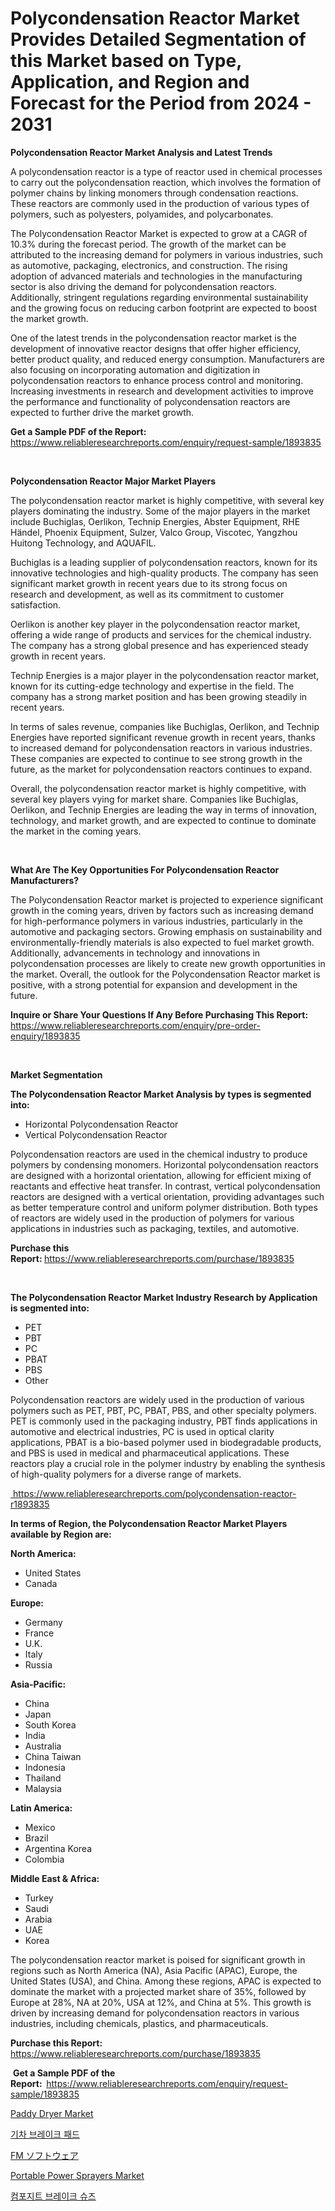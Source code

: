 <p><h1>Polycondensation Reactor Market Provides Detailed Segmentation of this Market based on Type, Application, and Region and Forecast for the Period from 2024 - 2031</h1></p><p><strong>Polycondensation Reactor Market Analysis and Latest Trends</strong></p>
<p><p>A polycondensation reactor is a type of reactor used in chemical processes to carry out the polycondensation reaction, which involves the formation of polymer chains by linking monomers through condensation reactions. These reactors are commonly used in the production of various types of polymers, such as polyesters, polyamides, and polycarbonates.</p><p>The Polycondensation Reactor Market is expected to grow at a CAGR of 10.3% during the forecast period. The growth of the market can be attributed to the increasing demand for polymers in various industries, such as automotive, packaging, electronics, and construction. The rising adoption of advanced materials and technologies in the manufacturing sector is also driving the demand for polycondensation reactors. Additionally, stringent regulations regarding environmental sustainability and the growing focus on reducing carbon footprint are expected to boost the market growth.</p><p>One of the latest trends in the polycondensation reactor market is the development of innovative reactor designs that offer higher efficiency, better product quality, and reduced energy consumption. Manufacturers are also focusing on incorporating automation and digitization in polycondensation reactors to enhance process control and monitoring. Increasing investments in research and development activities to improve the performance and functionality of polycondensation reactors are expected to further drive the market growth.</p></p>
<p><strong>Get a Sample PDF of the Report:&nbsp;</strong> <a href="https://www.reliableresearchreports.com/enquiry/request-sample/1893835">https://www.reliableresearchreports.com/enquiry/request-sample/1893835</a></p>
<p>&nbsp;</p>
<p><strong>Polycondensation Reactor Major Market Players</strong></p>
<p><p>The polycondensation reactor market is highly competitive, with several key players dominating the industry. Some of the major players in the market include Buchiglas, Oerlikon, Technip Energies, Abster Equipment, RHE Händel, Phoenix Equipment, Sulzer, Valco Group, Viscotec, Yangzhou Huitong Technology, and AQUAFIL.</p><p>Buchiglas is a leading supplier of polycondensation reactors, known for its innovative technologies and high-quality products. The company has seen significant market growth in recent years due to its strong focus on research and development, as well as its commitment to customer satisfaction.</p><p>Oerlikon is another key player in the polycondensation reactor market, offering a wide range of products and services for the chemical industry. The company has a strong global presence and has experienced steady growth in recent years.</p><p>Technip Energies is a major player in the polycondensation reactor market, known for its cutting-edge technology and expertise in the field. The company has a strong market position and has been growing steadily in recent years.</p><p>In terms of sales revenue, companies like Buchiglas, Oerlikon, and Technip Energies have reported significant revenue growth in recent years, thanks to increased demand for polycondensation reactors in various industries. These companies are expected to continue to see strong growth in the future, as the market for polycondensation reactors continues to expand.</p><p>Overall, the polycondensation reactor market is highly competitive, with several key players vying for market share. Companies like Buchiglas, Oerlikon, and Technip Energies are leading the way in terms of innovation, technology, and market growth, and are expected to continue to dominate the market in the coming years.</p></p>
<p>&nbsp;</p>
<p><strong>What Are The Key Opportunities For Polycondensation Reactor Manufacturers?</strong></p>
<p><p>The Polycondensation Reactor market is projected to experience significant growth in the coming years, driven by factors such as increasing demand for high-performance polymers in various industries, particularly in the automotive and packaging sectors. Growing emphasis on sustainability and environmentally-friendly materials is also expected to fuel market growth. Additionally, advancements in technology and innovations in polycondensation processes are likely to create new growth opportunities in the market. Overall, the outlook for the Polycondensation Reactor market is positive, with a strong potential for expansion and development in the future.</p></p>
<p><strong>Inquire or Share Your Questions If Any Before Purchasing This Report:</strong> <a href="https://www.reliableresearchreports.com/enquiry/pre-order-enquiry/1893835">https://www.reliableresearchreports.com/enquiry/pre-order-enquiry/1893835</a></p>
<p>&nbsp;</p>
<p><strong>Market Segmentation</strong></p>
<p><strong>The Polycondensation Reactor Market Analysis by types is segmented into:</strong></p>
<p><ul><li>Horizontal Polycondensation Reactor</li><li>Vertical Polycondensation Reactor</li></ul></p>
<p><p>Polycondensation reactors are used in the chemical industry to produce polymers by condensing monomers. Horizontal polycondensation reactors are designed with a horizontal orientation, allowing for efficient mixing of reactants and effective heat transfer. In contrast, vertical polycondensation reactors are designed with a vertical orientation, providing advantages such as better temperature control and uniform polymer distribution. Both types of reactors are widely used in the production of polymers for various applications in industries such as packaging, textiles, and automotive.</p></p>
<p><strong>Purchase this Report:&nbsp;</strong><a href="https://www.reliableresearchreports.com/purchase/1893835">https://www.reliableresearchreports.com/purchase/1893835</a></p>
<p>&nbsp;</p>
<p><strong>The Polycondensation Reactor Market Industry Research by Application is segmented into:</strong></p>
<p><ul><li>PET</li><li>PBT</li><li>PC</li><li>PBAT</li><li>PBS</li><li>Other</li></ul></p>
<p><p>Polycondensation reactors are widely used in the production of various polymers such as PET, PBT, PC, PBAT, PBS, and other specialty polymers. PET is commonly used in the packaging industry, PBT finds applications in automotive and electrical industries, PC is used in optical clarity applications, PBAT is a bio-based polymer used in biodegradable products, and PBS is used in medical and pharmaceutical applications. These reactors play a crucial role in the polymer industry by enabling the synthesis of high-quality polymers for a diverse range of markets.</p></p>
<p><a href="https://www.reliableresearchreports.com/polycondensation-reactor-r1893835">&nbsp;https://www.reliableresearchreports.com/polycondensation-reactor-r1893835</a></p>
<p><strong>In terms of Region, the Polycondensation Reactor Market Players available by Region are:</strong></p>
<p>
    <p> <strong> North America: </strong>
        <ul>
            <li>United States</li>
            <li>Canada</li>
        </ul>
        </p> 
    <p> <strong> Europe: </strong>
        <ul>
            <li>Germany</li>
            <li>France</li>
            <li>U.K.</li>
            <li>Italy</li>
            <li>Russia</li>
        </ul>
        </p> 
    <p> <strong> Asia-Pacific: </strong>
        <ul>
            <li>China</li>
            <li>Japan</li>
            <li>South Korea</li>
            <li>India</li>
            <li>Australia</li>
            <li>China Taiwan</li>
            <li>Indonesia</li>
            <li>Thailand</li>
            <li>Malaysia</li>
        </ul>
        </p> 
    <p> <strong> Latin America: </strong>
        <ul>
            <li>Mexico</li>
            <li>Brazil</li>
            <li>Argentina Korea</li>
            <li>Colombia</li>
        </ul>
        </p> 
    <p> <strong> Middle East & Africa: </strong>
        <ul>
            <li>Turkey</li>
            <li>Saudi</li>
            <li>Arabia</li>
            <li>UAE</li>
            <li>Korea</li>
        </ul>
    </p>
    </p>
<p><p>The polycondensation reactor market is poised for significant growth in regions such as North America (NA), Asia Pacific (APAC), Europe, the United States (USA), and China. Among these regions, APAC is expected to dominate the market with a projected market share of 35%, followed by Europe at 28%, NA at 20%, USA at 12%, and China at 5%. This growth is driven by increasing demand for polycondensation reactors in various industries, including chemicals, plastics, and pharmaceuticals.</p></p>
<p><strong>Purchase this Report: </strong><a href="https://www.reliableresearchreports.com/purchase/1893835">https://www.reliableresearchreports.com/purchase/1893835</a></p>
<p>&nbsp;<strong>Get a Sample PDF of the Report:&nbsp;&nbsp;</strong><a href="https://www.reliableresearchreports.com/enquiry/request-sample/1893835">https://www.reliableresearchreports.com/enquiry/request-sample/1893835</a></p>
<p><strong></strong></p>
<p><p><a href="https://github.com/okotobwrhuteie/Market-Research-Report-List-2/blob/main/paddy-dryer-market.md">Paddy Dryer Market</a></p><p><a href="https://github.com/nuekbpymrrz5/Market-Research-Report-List-1/blob/main/468765033516.md">기차 브레이크 패드</a></p><p><a href="https://github.com/AaronVargas43/Market-Research-Report-List-1/blob/main/218488537479.md">FM ソフトウェア</a></p><p><a href="https://github.com/myacatherineblakecaczo9vcsw/Market-Research-Report-List-2/blob/main/portable-power-sprayers-market.md">Portable Power Sprayers Market</a></p><p><a href="https://github.com/BrettWeberrt8767765/Market-Research-Report-List-1/blob/main/821211133517.md">컴포지트 브레이크 슈즈</a></p></p>